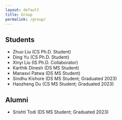 ```yaml
---
layout: default
title: Group
permalink: /group/
---
```

## Students
- Zhuo Liu (CS Ph.D. Student)
- Ding Yu (CS Ph.D. Student)
- Xinyi Liu (IS Ph.D. Collaborator)
- Karthik Dinesh (DS MS Student)
- Manasvi Patwa (DS MS Student)
- Sindhu Kishore (DS MS Student; Graduated 2023)
- Haozheng Du (CS MS Student; Graduated 2023)

## Alumni
- Srishti Todi (DS MS Student; Graduated 2023)


